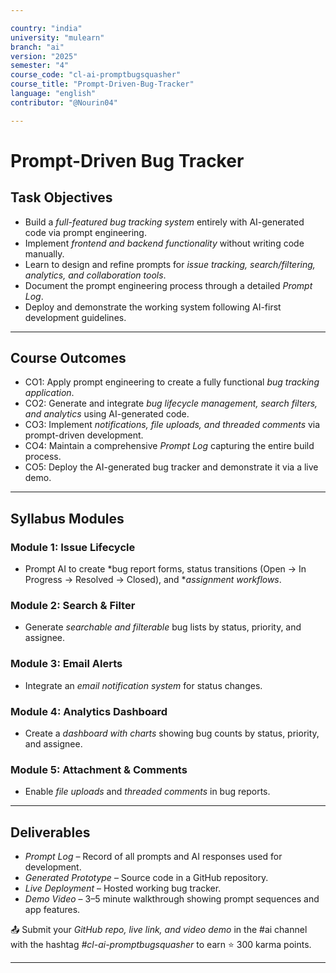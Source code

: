 ```yaml
---

country: "india"
university: "mulearn"
branch: "ai"
version: "2025"
semester: "4"
course_code: "cl-ai-promptbugsquasher"
course_title: "Prompt-Driven-Bug-Tracker"
language: "english"
contributor: "@Nourin04"

---
```


# Prompt-Driven Bug Tracker

## Task Objectives

* Build a *full-featured bug tracking system* entirely with AI-generated code via prompt engineering.
* Implement *frontend and backend functionality* without writing code manually.
* Learn to design and refine prompts for *issue tracking, search/filtering, analytics, and collaboration tools*.
* Document the prompt engineering process through a detailed *Prompt Log*.
* Deploy and demonstrate the working system following AI-first development guidelines.

---

## Course Outcomes

* CO1: Apply prompt engineering to create a fully functional *bug tracking application*.
* CO2: Generate and integrate *bug lifecycle management, search filters, and analytics* using AI-generated code.
* CO3: Implement *notifications, file uploads, and threaded comments* via prompt-driven development.
* CO4: Maintain a comprehensive *Prompt Log* capturing the entire build process.
* CO5: Deploy the AI-generated bug tracker and demonstrate it via a live demo.

---

## Syllabus Modules

### Module 1: Issue Lifecycle

* Prompt AI to create *bug report forms, status transitions (Open → In Progress → Resolved → Closed), and **assignment workflows*.

### Module 2: Search & Filter

* Generate *searchable and filterable* bug lists by status, priority, and assignee.

### Module 3: Email Alerts

* Integrate an *email notification system* for status changes.

### Module 4: Analytics Dashboard

* Create a *dashboard with charts* showing bug counts by status, priority, and assignee.

### Module 5: Attachment & Comments

* Enable *file uploads* and *threaded comments* in bug reports.

---

## Deliverables

* *Prompt Log* – Record of all prompts and AI responses used for development.
* *Generated Prototype* – Source code in a GitHub repository.
* *Live Deployment* – Hosted working bug tracker.
* *Demo Video* – 3–5 minute walkthrough showing prompt sequences and app features.

📤 Submit your *GitHub repo, live link, and video demo* in the ⁠#ai channel with the hashtag *#cl-ai-promptbugsquasher* to earn ⭐ 300 karma points.

---

